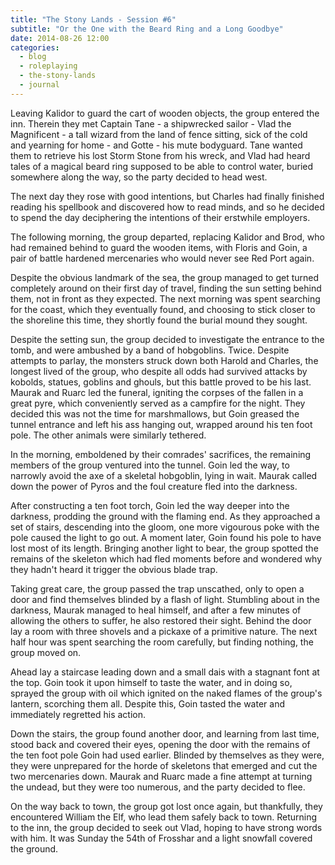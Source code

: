 ```yaml
---
title: "The Stony Lands - Session #6"
subtitle: "Or the One with the Beard Ring and a Long Goodbye"
date: 2014-08-26 12:00
categories:
  - blog
  - roleplaying
  - the-stony-lands
  - journal
---
```

Leaving Kalidor to guard the cart of wooden objects, the group entered the inn. Therein they met Captain Tane - a shipwrecked sailor - Vlad the Magnificent - a tall wizard from the land of fence sitting, sick of the cold and yearning for home - and Gotte - his mute bodyguard. Tane wanted them to retrieve his lost Storm Stone from his wreck, and Vlad had heard tales of a magical beard ring supposed to be able to control water, buried somewhere along the way, so the party decided to head west.

The next day they rose with good intentions, but Charles had finally finished reading his spellbook and discovered how to read minds, and so he decided to spend the day deciphering the intentions of their erstwhile employers.

The following morning, the group departed, replacing Kalidor and Brod, who had remained behind to guard the wooden items, with Floris and Goin, a pair of battle hardened mercenaries who would never see Red Port again.

Despite the obvious landmark of the sea, the group managed to get turned completely around on their first day of travel, finding the sun setting behind them, not in front as they expected. The next morning was spent searching for the coast, which they eventually found, and choosing to stick closer to the shoreline this time, they shortly found the burial mound they sought.

Despite the setting sun, the group decided to investigate the entrance to the tomb, and were ambushed by a band of hobgoblins. Twice. Despite attempts to parlay, the monsters struck down both Harold and Charles, the longest lived of the group, who despite all odds had survived attacks by kobolds, statues, goblins and ghouls, but this battle proved to be his last. Maurak and Ruarc led the funeral, igniting the corpses of the fallen in a great pyre, which conveniently served as a campfire for the night. They decided this was not the time for marshmallows, but Goin greased the tunnel entrance and left his ass hanging out, wrapped around his ten foot pole. The other animals were similarly tethered.

In the morning, emboldened by their comrades' sacrifices, the remaining members of the group ventured into the tunnel. Goin led the way, to narrowly avoid the axe of a skeletal hobgoblin, lying in wait. Maurak called down the power of Pyros and the foul creature fled into the darkness.

After constructing a ten foot torch, Goin led the way deeper into the darkness, prodding the ground with the flaming end. As they approached a set of stairs, descending into the gloom, one more vigourous poke with the pole caused the light to go out. A moment later, Goin found his pole to have lost most of its length. Bringing another light to bear, the group spotted the remains of the skeleton which had fled moments before and wondered why they hadn't heard it trigger the obvious blade trap.

Taking great care, the group passed the trap unscathed, only to open a door and find themselves blinded by a flash of light. Stumbling about in the darkness, Maurak managed to heal himself, and after a few minutes of allowing the others to suffer, he also restored their sight. Behind the door lay a room with three shovels and a pickaxe of a primitive nature. The next half hour was spent searching the room carefully, but finding nothing, the group moved on.

Ahead lay a staircase leading down and a small dais with a stagnant font at the top. Goin took it upon himself to taste the water, and in doing so, sprayed the group with oil which ignited on the naked flames of the group's lantern, scorching them all. Despite this, Goin tasted the water and immediately regretted his action.

Down the stairs, the group found another door, and learning from last time, stood back and covered their eyes, opening the door with the remains of the ten foot pole Goin had used earlier. Blinded by themselves as they were, they were unprepared for the horde of skeletons that emerged and cut the two mercenaries down. Maurak and Ruarc made a fine attempt at turning the undead, but they were too numerous, and the party decided to flee.

On the way back to town, the group got lost once again, but thankfully, they encountered William the Elf, who lead them safely back to town. Returning to the inn, the group decided to seek out Vlad, hoping to have strong words with him. It was Sunday the 54th of Frosshar and a light snowfall covered the ground.
